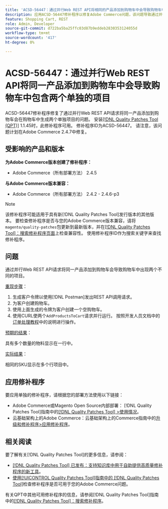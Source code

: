 ```yaml
---
title: 'ACSD-56447：通过并行Web REST API将相同的产品添加到购物车中会导致购物车中有两个不同的项目'
description: 应用ACSD-56447修补程序以修复Adobe Commerce问题，该问题导致通过并行Web REST API请求将同一产品添加到购物车会在购物车中生成两个单独的项目。
feature: Shopping Cart, REST
role: Admin, Developer
source-git-commit: d722ba5ba25ffc03d87b9eddeb2830353124055d
workflow-type: tm+mt
source-wordcount: '417'
ht-degree: 0%

---
```


# ACSD-56447：通过并行Web REST API将同一产品添加到购物车中会导致购物车中包含两个单独的项目

ACSD-56447修补程序修复了通过并行Web REST API请求将同一产品添加到购物车会在购物车中生成两个单独项目的问题。 安装[[!DNL Quality Patches Tool (QPT)]](https://experienceleague.adobe.com/en/docs/commerce-knowledge-base/kb/announcements/commerce-announcements/magento-quality-patches-released-new-tool-to-self-serve-quality-patches) 1.1.45时，此修补程序可用。 修补程序ID为ACSD-56447。 请注意，该问题计划在Adobe Commerce 2.4.7中修复。

## 受影响的产品和版本

**为Adobe Commerce版本创建了修补程序：**

* Adobe Commerce（所有部署方法） 2.4.5

**与Adobe Commerce版本兼容：**

* Adobe Commerce（所有部署方法） 2.4.2 - 2.4.6-p3

>[!NOTE]
>
>该修补程序可能适用于具有新[!DNL Quality Patches Tool]发行版本的其他版本。 要检查修补程序是否与您的Adobe Commerce版本兼容，请将`magento/quality-patches`包更新到最新版本，并在[[!DNL Quality Patches Tool]：搜索修补程序页面](https://experienceleague.adobe.com/tools/commerce-quality-patches/index.html)上检查兼容性。 使用修补程序ID作为搜索关键字来查找修补程序。

## 问题

通过并行Web REST API请求将同一产品添加到购物车会导致购物车中出现两个不同的项目。

<u>重现步骤</u>：

1. 生成客户令牌以使用[!DNL Postman]发出REST API调用请求。
1. 为客户创建购物车。
1. 使用上面生成的令牌为客户创建一个空购物车。
1. 使用CURL使两个`AddProductsToCart`请求并行运行。 按照开发人员文档中的[订单处理教程](https://developer.adobe.com/commerce/webapi/rest/tutorials/orders/)中的说明进行操作。

<u>预期的结果</u>：

具有多个数量的物料显示在一行中。

<u>实际结果</u>：

相同的SKU显示在多个行项目中。

## 应用修补程序

要应用单独的修补程序，请根据您的部署方法使用以下链接：

* Adobe Commerce或Magento Open Source内部部署： [!DNL Quality Patches Tool]指南中的[[!DNL Quality Patches Tool] >使用情况](https://experienceleague.adobe.com/docs/commerce-operations/tools/quality-patches-tool/usage.html)。
* 云基础架构上的Adobe Commerce：云基础架构上的Commerce指南中的[升级和修补程序>应用修补程序](https://experienceleague.adobe.com/docs/commerce-cloud-service/user-guide/develop/upgrade/apply-patches.html)。

## 相关阅读

要了解有关[!DNL Quality Patches Tool]的更多信息，请参阅：

* [[!DNL Quality Patches Tool] 已发布：支持知识库中用于自助提供高质量修补程序的新工具](https://experienceleague.adobe.com/en/docs/commerce-knowledge-base/kb/announcements/commerce-announcements/magento-quality-patches-released-new-tool-to-self-serve-quality-patches)。
* [使用[!UICONTROL Quality Patches Tool]指南中的 [!DNL Quality Patches Tool]](/help/tools/quality-patches-tool/patches-available-in-qpt/check-patch-for-magento-issue-with-magento-quality-patches.md)检查修补程序是否可用于您的Adobe Commerce问题。


有关QPT中其他可用修补程序的信息，请参阅[!DNL Quality Patches Tool]指南中的[[!DNL Quality Patches Tool]：搜索修补程序](https://experienceleague.adobe.com/tools/commerce-quality-patches/index.html)。
